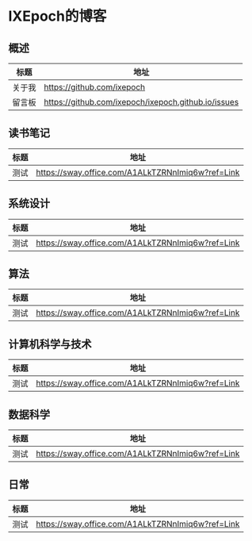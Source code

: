 # IXEpoch的博客


## 概述

|标题|地址 |
|---|---|
|关于我|https://github.com/ixepoch|
|留言板|https://github.com/ixepoch/ixepoch.github.io/issues|

## 读书笔记
|标题|地址 |
|---|---|
|测试| https://sway.office.com/A1ALkTZRNnImiq6w?ref=Link |

## 系统设计
|标题|地址 |
|---|---|
|测试| https://sway.office.com/A1ALkTZRNnImiq6w?ref=Link |

## 算法
|标题|地址 |
|---|---|
|测试| https://sway.office.com/A1ALkTZRNnImiq6w?ref=Link |

## 计算机科学与技术
|标题|地址 |
|---|---|
|测试| https://sway.office.com/A1ALkTZRNnImiq6w?ref=Link |

## 数据科学
|标题|地址 |
|---|---|
|测试| https://sway.office.com/A1ALkTZRNnImiq6w?ref=Link |

## 日常  
|标题|地址 |
|---|---|
|测试| https://sway.office.com/A1ALkTZRNnImiq6w?ref=Link |
